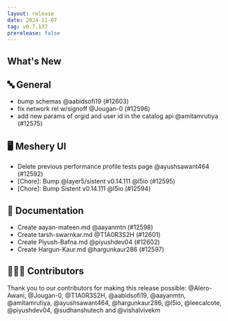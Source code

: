 ```yaml
---
layout: release
date: 2024-11-07
tag: v0.7.137
prerelease: false
---
```


## What's New

## 🔤 General

- bump schemas @aabidsofi19 (#12603)
- fix network rel w/signoff @Jougan-0 (#12596)
- add new params of orgid and user id in the catalog api @amitamrutiya (#12575)

## 🖥 Meshery UI

- Delete previous performance profile tests page @ayushsawant464 (#12592)
- \[Chore\]: Bump @layer5/sistent v0.14.111 @l5io (#12595)
- \[Chore\]: Bump Sistent v0.14.111 @l5io (#12594)

## 📖 Documentation

- Create aayan-mateen.md @aayanmtn (#12598)
- Create tarsh-swarnkar.md @T1A0R3S2H (#12601)
- Create Piyush-Bafna.md @piyushdev04 (#12602)
- Create Hargun-Kaur.md @hargunkaur286 (#12597)

## 👨🏽‍💻 Contributors

Thank you to our contributors for making this release possible:
@Alero-Awani, @Jougan-0, @T1A0R3S2H, @aabidsofi19, @aayanmtn, @amitamrutiya, @ayushsawant464, @hargunkaur286, @l5io, @leecalcote, @piyushdev04, @sudhanshutech and @vishalvivekm

